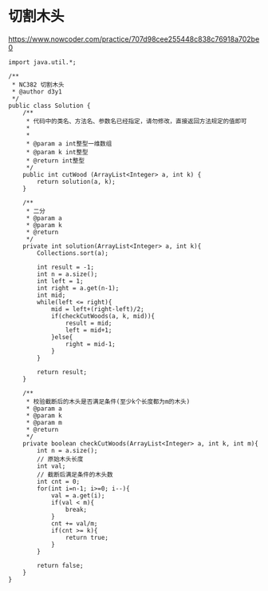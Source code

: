 # 切割木头
https://www.nowcoder.com/practice/707d98cee255448c838c76918a702be0

    import java.util.*;
    
    /**
     * NC382 切割木头
     * @author d3y1
     */
    public class Solution {
        /**
         * 代码中的类名、方法名、参数名已经指定，请勿修改，直接返回方法规定的值即可
         *
         *
         * @param a int整型一维数组
         * @param k int整型
         * @return int整型
         */
        public int cutWood (ArrayList<Integer> a, int k) {
            return solution(a, k);
        }
    
        /**
         * 二分
         * @param a
         * @param k
         * @return
         */
        private int solution(ArrayList<Integer> a, int k){
            Collections.sort(a);
    
            int result = -1;
            int n = a.size();
            int left = 1;
            int right = a.get(n-1);
            int mid;
            while(left <= right){
                mid = left+(right-left)/2;
                if(checkCutWoods(a, k, mid)){
                    result = mid;
                    left = mid+1;
                }else{
                    right = mid-1;
                }
            }
    
            return result;
        }
    
        /**
         * 校验截断后的木头是否满足条件(至少k个长度都为m的木头)
         * @param a
         * @param k
         * @param m
         * @return
         */
        private boolean checkCutWoods(ArrayList<Integer> a, int k, int m){
            int n = a.size();
            // 原始木头长度
            int val;
            // 截断后满足条件的木头数
            int cnt = 0;
            for(int i=n-1; i>=0; i--){
                val = a.get(i);
                if(val < m){
                    break;
                }
                cnt += val/m;
                if(cnt >= k){
                    return true;
                }
            }
    
            return false;
        }
    }
    

